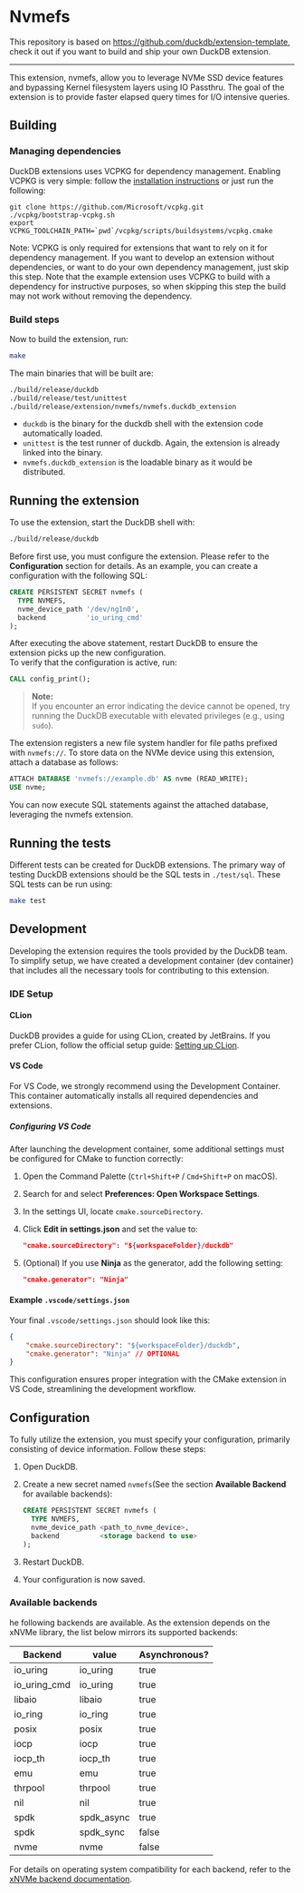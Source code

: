 # Nvmefs

This repository is based on https://github.com/duckdb/extension-template, check it out if you want to build and ship your own DuckDB extension.

---

This extension, nvmefs, allow you to leverage NVMe SSD device features and bypassing Kernel filesystem layers using IO Passthru. The goal of the extension is to provide faster elapsed query times for I/O intensive queries.


## Building
### Managing dependencies
DuckDB extensions uses VCPKG for dependency management. Enabling VCPKG is very simple: follow the [installation instructions](https://vcpkg.io/en/getting-started) or just run the following:
```shell
git clone https://github.com/Microsoft/vcpkg.git
./vcpkg/bootstrap-vcpkg.sh
export VCPKG_TOOLCHAIN_PATH=`pwd`/vcpkg/scripts/buildsystems/vcpkg.cmake
```
Note: VCPKG is only required for extensions that want to rely on it for dependency management. If you want to develop an extension without dependencies, or want to do your own dependency management, just skip this step. Note that the example extension uses VCPKG to build with a dependency for instructive purposes, so when skipping this step the build may not work without removing the dependency.

### Build steps
Now to build the extension, run:
```sh
make
```
The main binaries that will be built are:
```sh
./build/release/duckdb
./build/release/test/unittest
./build/release/extension/nvmefs/nvmefs.duckdb_extension
```
- `duckdb` is the binary for the duckdb shell with the extension code automatically loaded.
- `unittest` is the test runner of duckdb. Again, the extension is already linked into the binary.
- `nvmefs.duckdb_extension` is the loadable binary as it would be distributed.

## Running the extension
To use the extension, start the DuckDB shell with:

```sh
./build/release/duckdb
```

Before first use, you must configure the extension. Please refer to the **Configuration** section for details. As an example, you can create a configuration with the following SQL:

```sql
CREATE PERSISTENT SECRET nvmefs (
  TYPE NVMEFS,
  nvme_device_path '/dev/ng1n0',
  backend          'io_uring_cmd'
);
```

After executing the above statement, restart DuckDB to ensure the extension picks up the new configuration.  
To verify that the configuration is active, run:

```sql
CALL config_print();
```

> **Note:**  
> If you encounter an error indicating the device cannot be opened, try running the DuckDB executable with elevated privileges (e.g., using `sudo`).

The extension registers a new file system handler for file paths prefixed with `nvmefs://`. To store data on the NVMe device using this extension, attach a database as follows:

```sql
ATTACH DATABASE 'nvmefs://example.db' AS nvme (READ_WRITE);
USE nvme;
```

You can now execute SQL statements against the attached database, leveraging the nvmefs extension.

## Running the tests

Different tests can be created for DuckDB extensions. The primary way of testing DuckDB extensions should be the SQL tests in `./test/sql`. These SQL tests can be run using:
```sh
make test
```

## Development

Developing the extension requires the tools provided by the DuckDB team. To simplify setup, we have created a development container (dev container) that includes all the necessary tools for contributing to this extension.

### IDE Setup

#### CLion

DuckDB provides a guide for using CLion, created by JetBrains. If you prefer CLion, follow the official setup guide: [Setting up CLion](https://github.com/duckdb/extension-template?tab=readme-ov-file#setting-up-clion).

#### VS Code

For VS Code, we strongly recommend using the Development Container. This container automatically installs all required dependencies and extensions.

##### Configuring VS Code

After launching the development container, some additional settings must be configured for CMake to function correctly:

1. Open the Command Palette (`Ctrl+Shift+P` / `Cmd+Shift+P` on macOS).
2. Search for and select **Preferences: Open Workspace Settings**.
3. In the settings UI, locate `cmake.sourceDirectory`.
4. Click **Edit in settings.json** and set the value to:

   ```json
   "cmake.sourceDirectory": "${workspaceFolder}/duckdb"
   ```

5. (Optional) If you use **Ninja** as the generator, add the following setting:

   ```json
   "cmake.generator": "Ninja"
   ```

#### Example `.vscode/settings.json`

Your final `.vscode/settings.json` should look like this:

```json
{
    "cmake.sourceDirectory": "${workspaceFolder}/duckdb",
    "cmake.generator": "Ninja" // OPTIONAL
}
```

This configuration ensures proper integration with the CMake extension in VS Code, streamlining the development workflow.

## Configuration

To fully utilize the extension, you must specify your configuration, primarily consisting of device information. Follow these steps:

1. Open DuckDB.
2. Create a new secret named `nvmefs`(See the section **Available Backend** for available backends):

   ```sql
   CREATE PERSISTENT SECRET nvmefs (
     TYPE NVMEFS,
     nvme_device_path <path_to_nvme_device>,
     backend          <storage backend to use>
   );
   ```

3. Restart DuckDB.
4. Your configuration is now saved.

### Available backends

he following backends are available. As the extension depends on the xNVMe library, the list below mirrors its supported backends:

| Backend       | value       |  Asynchronous?  |
|---------------|-------------|-----------------|
| io_uring      | io_uring    | true            |
| io_uring_cmd  | io_uring    | true            |
| libaio        | libaio      | true            |
| io_ring       | io_ring     | true            |
| posix         | posix       | true            |
| iocp          | iocp        | true            |
| iocp_th       | iocp_th     | true            |
| emu           | emu         | true            |
| thrpool       | thrpool     | true            |
| nil           | nil         | true            |
| spdk          | spdk_async  | true            |
| spdk          | spdk_sync   | false           |
| nvme          | nvme        | false           |

For details on operating system compatibility for each backend, refer to the [xNVMe backend documentation](https://xnvme.io/backends/index.html). 